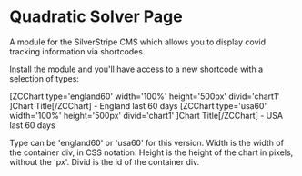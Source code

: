 # Quadratic Solver Page

A module for the SilverStripe CMS which allows you to display covid tracking
information via shortcodes.

Install the module and you'll have access to a new shortcode with a selection
of types:

\[ZCChart type='england60' width='100%' height='500px' divid='chart1' \]Chart Title\[/ZCChart\] - England last 60 days
\[ZCChart type='usa60' width='100%' height='500px' divid='chart1' \]Chart Title\[/ZCChart\] - USA last 60 days

Type can be 'england60' or 'usa60' for this version.
Width is the width of the container div, in CSS notation.
Height is the height of the chart in pixels, without the 'px'.
Divid is the id of the container div.
